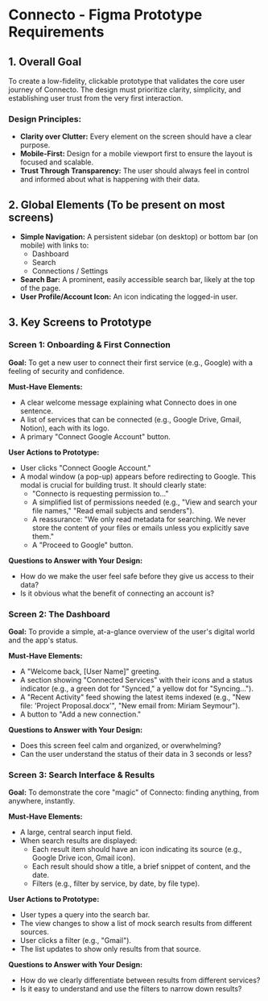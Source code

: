 # Connecto - Figma Prototype Requirements

## 1. Overall Goal
To create a low-fidelity, clickable prototype that validates the core user journey of Connecto. The design must prioritize clarity, simplicity, and establishing user trust from the very first interaction.

### Design Principles:
 * **Clarity over Clutter:** Every element on the screen should have a clear purpose.
 * **Mobile-First:** Design for a mobile viewport first to ensure the layout is focused and scalable.
 * **Trust Through Transparency:** The user should always feel in control and informed about what is happening with their data.

## 2. Global Elements (To be present on most screens)
 * **Simple Navigation:** A persistent sidebar (on desktop) or bottom bar (on mobile) with links to:
   * Dashboard
   * Search
   * Connections / Settings
 * **Search Bar:** A prominent, easily accessible search bar, likely at the top of the page.
 * **User Profile/Account Icon:** An icon indicating the logged-in user.

## 3. Key Screens to Prototype

### Screen 1: Onboarding & First Connection
**Goal:** To get a new user to connect their first service (e.g., Google) with a feeling of security and confidence.

**Must-Have Elements:**
 * A clear welcome message explaining what Connecto does in one sentence.
 * A list of services that can be connected (e.g., Google Drive, Gmail, Notion), each with its logo.
 * A primary "Connect Google Account" button.

**User Actions to Prototype:**
 * User clicks "Connect Google Account."
 * A modal window (a pop-up) appears before redirecting to Google. This modal is crucial for building trust. It should clearly state:
   * "Connecto is requesting permission to..."
   * A simplified list of permissions needed (e.g., "View and search your file names," "Read email subjects and senders").
   * A reassurance: "We only read metadata for searching. We never store the content of your files or emails unless you explicitly save them."
   * A "Proceed to Google" button.

**Questions to Answer with Your Design:**
 * How do we make the user feel safe before they give us access to their data?
 * Is it obvious what the benefit of connecting an account is?

### Screen 2: The Dashboard
**Goal:** To provide a simple, at-a-glance overview of the user's digital world and the app's status.

**Must-Have Elements:**
 * A "Welcome back, [User Name]" greeting.
 * A section showing "Connected Services" with their icons and a status indicator (e.g., a green dot for "Synced," a yellow dot for "Syncing...").
 * A "Recent Activity" feed showing the latest items indexed (e.g., "New file: 'Project Proposal.docx'", "New email from: Miriam Seymour").
 * A button to "Add a new connection."

**Questions to Answer with Your Design:**
 * Does this screen feel calm and organized, or overwhelming?
 * Can the user understand the status of their data in 3 seconds or less?

### Screen 3: Search Interface & Results
**Goal:** To demonstrate the core "magic" of Connecto: finding anything, from anywhere, instantly.

**Must-Have Elements:**
 * A large, central search input field.
 * When search results are displayed:
   * Each result item should have an icon indicating its source (e.g., Google Drive icon, Gmail icon).
   * Each result should show a title, a brief snippet of content, and the date.
   * Filters (e.g., filter by service, by date, by file type).

**User Actions to Prototype:**
 * User types a query into the search bar.
 * The view changes to show a list of mock search results from different sources.
 * User clicks a filter (e.g., "Gmail").
 * The list updates to show only results from that source.

**Questions to Answer with Your Design:**
 * How do we clearly differentiate between results from different services?
 * Is it easy to understand and use the filters to narrow down results?

